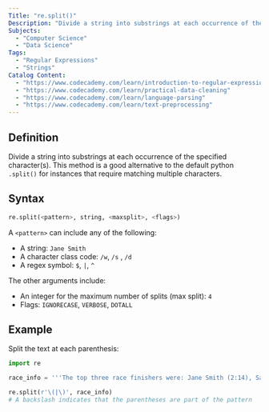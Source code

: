 ```yaml
---
Title: "re.split()"
Description: "Divide a string into substrings at each occurrence of the specified character(s). This method is a good alternative to the default python .split() for instances that require matching multiple characters."
Subjects:
  - "Computer Science"
  - "Data Science"
Tags:
  - "Regular Expressions"
  - "Strings"
Catalog Content:
  - "https://www.codecademy.com/learn/introduction-to-regular-expressions"
  - "https://www.codecademy.com/learn/practical-data-cleaning"
  - "https://www.codecademy.com/learn/language-parsing"
  - "https://www.codecademy.com/learn/text-preprocessing"
---
```


## Definition

Divide a string into substrings at each occurrence of the specified character(s). This method is a good alternative to the default python `.split()` for instances that require matching multiple characters.

## Syntax

```py
re.split(<pattern>, string, <maxsplit>, <flags>)
```

A `<pattern>` can include any of the following:

- A string: `Jane Smith` 
- A character class code: `/w`, `/s` , `/d`
- A regex symbol: `$`,  `|`,  `^` 

The other arguments include:

- An integer for the maximum number of splits (max split): `4` 
- Flags: `IGNORECASE`,  `VERBOSE`,  `DOTALL`

## Example

Split the text at each parenthesis:

```py
import re

race_info = '''The top three race finishers were: Jane Smith (2:14), Sarah Long (2:18) and Suzy Reynolds (2:20).'''

re.split(r'\(|\)', race_info)
# A backslash indicates that the parentheses are part of the pattern 
```
